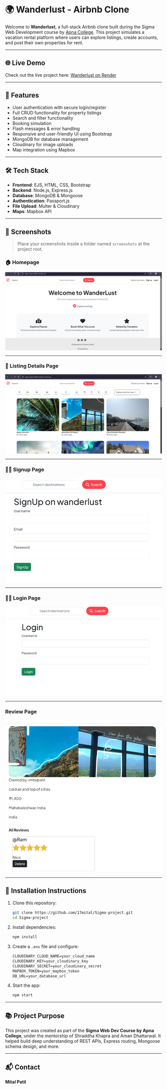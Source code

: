
# 🌍 Wanderlust - Airbnb Clone

Welcome to **Wanderlust**, a full-stack Airbnb clone built during the Sigma Web Development course by [Apna College](https://www.apnacollege.in/). This project simulates a vacation rental platform where users can explore listings, create accounts, and post their own properties for rent.

---
## 🌐 Live Demo

Check out the live project here: [Wanderlust on Render](https://sigma-project-fp89.onrender.com/)

---

## 🚀 Features

- User authentication with secure login/register
- Full CRUD functionality for property listings
- Search and filter functionality
- Booking simulation
- Flash messages & error handling
- Responsive and user-friendly UI using Bootstrap
- MongoDB for database management
- Cloudinary for image uploads
- Map integration using Mapbox

---

## 🛠️ Tech Stack

- **Frontend**: EJS, HTML, CSS, Bootstrap
- **Backend**: Node.js, Express.js
- **Database**: MongoDB & Mongoose
- **Authentication**: Passport.js
- **File Upload**: Multer & Cloudinary
- **Maps**: Mapbox API

---

## 📸 Screenshots

> Place your screenshots inside a folder named `screenshots` at the project root.

### 🏠 Homepage

![Homepage](1.png)

---

### 📝 Listing Details Page

![Show Listing](2.png)

---

### 🧑‍💼 Signup Page

![Login](3.png)

---

### 🧑‍💼 Login Page

![Login](4.png)

---
### Review Page

![Review](5.png)

---

## 🔧 Installation Instructions

1. Clone this repository:
   ```bash
   git clone https://github.com/17mital/Sigma-project.git
   cd Sigma-project
   ```

2. Install dependencies:
   ```bash
   npm install
   ```

3. Create a `.env` file and configure:
   ```env
   CLOUDINARY_CLOUD_NAME=your_cloud_name
   CLOUDINARY_KEY=your_cloudinary_key
   CLOUDINARY_SECRET=your_cloudinary_secret
   MAPBOX_TOKEN=your_mapbox_token
   DB_URL=your_database_url
   ```

4. Start the app:
   ```bash
   npm start
   ```

---

## 📚 Project Purpose

This project was created as part of the **Sigma Web Dev Course by Apna College**, under the mentorship of Shraddha Khapra and Aman Dhattarwal. It helped build deep understanding of REST APIs, Express routing, Mongoose schema design, and more.

---

## 📬 Contact

**Mital Patil**  

